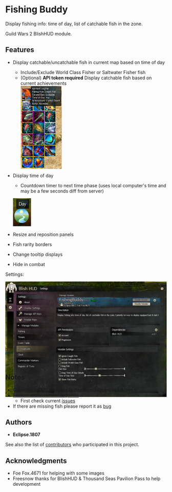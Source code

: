 # Fishing Buddy
Display fishing info: time of day, list of catchable fish in the zone. 

Guild Wars 2 BlishHUD module.

## Features
  * Display catchable/uncatchable fish in current map based on time of day 
    * Include/Exclude World Class Fisher or Saltwater Fisher fish
    * (Optional) **API token required** Display catchable fish based on
        current achievements <div style="width:128px; height:256px">
        ![Fish](/screenshots/FishPanelScreenshot.png?raw=true "Panels w/ mouseover details of uncaught fish")
        </div>
  * Display time of day
    * Countdown timer to next time phase (uses local computer's time and may be a few seconds diff from server)

    ![TimeOfDay](/screenshots/TimeOfDayScreenshot.png?raw=true "Images to display time of day")
  
  * Resize and reposition panels
  * Fish rarity borders
  * Change tooltip displays
  * Hide in combat

Settings:<div style="width:512; height:256px">
![Settings](/screenshots/SettingsScreenshot.png?raw=true "Settings")
</div>

## Notes
* Currently no API available to display equipped bait & lure :(
* [Feature enhancement requests](https://github.com/EclipseTech/FishingBuddy/issues/new?assignees=&labels=&template=feature_request.md&title=)
  * First check current [issues](https://github.com/EclipseTech/FishingBuddy/issues)
* If there are missing fish please report it as [bug](https://github.com/EclipseTech/FishingBuddy/issues/new?assignees=&labels=&template=bug_report.md&title=)

## Authors
  - **Eclipse.1807**

See also the list of
[contributors](https://github.com/EclipseTech/FishingBuddy/contributors)
who participated in this project.

## Acknowledgments
  - Foe Fox.4671 for helping with some images
  - Freesnow thanks for BlishHUD & Thousand Seas Pavilion Pass to help development

